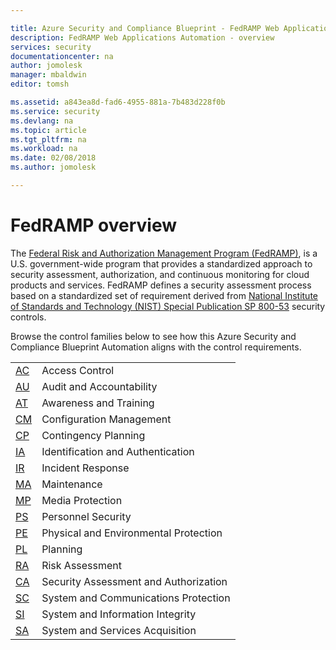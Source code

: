 ```yaml
---

title: Azure Security and Compliance Blueprint - FedRAMP Web Applications Automation - overview
description: FedRAMP Web Applications Automation - overview
services: security
documentationcenter: na
author: jomolesk
manager: mbaldwin
editor: tomsh

ms.assetid: a843ea8d-fad6-4955-881a-7b483d228f0b
ms.service: security
ms.devlang: na
ms.topic: article
ms.tgt_pltfrm: na
ms.workload: na
ms.date: 02/08/2018
ms.author: jomolesk

---
```


# FedRAMP overview

The [Federal Risk and Authorization Management Program (FedRAMP)](https://www.fedramp.gov), is a U.S. government-wide program that provides a standardized approach to security assessment, authorization, and continuous monitoring for cloud products and services. FedRAMP defines a security assessment process based on a standardized set of requirement derived from [National Institute of Standards and Technology (NIST) Special Publication SP 800-53](https://csrc.nist.gov/publications/detail/sp/800-53/rev-4/final) security controls.

Browse the control families below to see how this Azure Security and Compliance Blueprint Automation aligns with the control requirements.

| | |
|---|---|
| [AC](fedramp-access-controls.md ) | Access Control |
| [AU](fedramp-audit-accountability-controls.md ) | Audit and Accountability |
| [AT](fedramp-awareness-training-controls.md ) | Awareness and Training |
| [CM](fedramp-configuration-manager-controls.md ) | Configuration Management |
| [CP](fedramp-contingency-planning-controls.md ) | Contingency Planning |
| [IA](fedramp-identification-authentication-controls.md ) | Identification and Authentication |
| [IR](fedramp-incident-response-controls.md ) | Incident Response |
| [MA](fedramp-maintenance-controls.md ) | Maintenance |
| [MP](fedramp-media-protection-controls.md ) | Media Protection |
| [PS](fedramp-personnel-security-controls.md ) | Personnel Security |
| [PE](fedramp-physical-environmental-protection-controls.md ) | Physical and Environmental Protection |
| [PL](fedramp-planning-controls.md ) | Planning |
| [RA](fedramp-risk-assessment-controls.md ) | Risk Assessment |
| [CA](fedramp-security-assessment-authorization-controls.md ) | Security Assessment and Authorization |
| [SC](fedramp-system-communications-protection-controls.md ) | System and Communications Protection |
| [SI](fedramp-system-information-integrity-controls.md ) | System and Information Integrity |
| [SA](fedramp-system-services-acquisition-controls.md ) | System and Services Acquisition |
